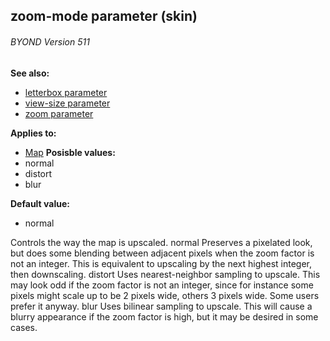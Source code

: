 ## zoom-mode parameter (skin) 
###### BYOND Version 511
**See also:**
+   [letterbox parameter](/ref/%7Bskin%7D/param/letterbox.md) 
+   [view-size parameter](/ref/%7Bskin%7D/param/view-size.md) 
+   [zoom parameter](/ref/%7Bskin%7D/param/zoom.md) 
<!-- -->
**Applies to:**
+   [Map](/ref/%7Bskin%7D/control/map.md) <!-- -->
**Posisble values:**
+   normal
+   distort
+   blur
<!-- -->
**Default value:**
+   normal


Controls the way the map is upscaled.
normal
Preserves a pixelated look, but does some blending between adjacent
pixels when the zoom factor is not an integer. This is equivalent to
upscaling by the next highest integer, then downscaling.
distort
Uses nearest-neighbor sampling to upscale. This may look odd if the zoom
factor is not an integer, since for instance some pixels might scale up
to be 2 pixels wide, others 3 pixels wide. Some users prefer it anyway.
blur
Uses bilinear sampling to upscale. This will cause a blurry appearance
if the zoom factor is high, but it may be desired in some cases.